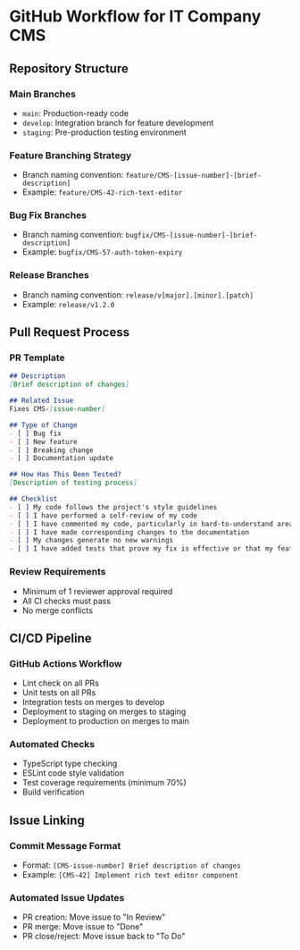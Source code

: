 # GitHub Workflow for IT Company CMS

## Repository Structure

### Main Branches
- `main`: Production-ready code
- `develop`: Integration branch for feature development
- `staging`: Pre-production testing environment

### Feature Branching Strategy
- Branch naming convention: `feature/CMS-[issue-number]-[brief-description]`
- Example: `feature/CMS-42-rich-text-editor`

### Bug Fix Branches
- Branch naming convention: `bugfix/CMS-[issue-number]-[brief-description]`
- Example: `bugfix/CMS-57-auth-token-expiry`

### Release Branches
- Branch naming convention: `release/v[major].[minor].[patch]`
- Example: `release/v1.2.0`

## Pull Request Process

### PR Template
```markdown
## Description
[Brief description of changes]

## Related Issue
Fixes CMS-[issue-number]

## Type of Change
- [ ] Bug fix
- [ ] New feature
- [ ] Breaking change
- [ ] Documentation update

## How Has This Been Tested?
[Description of testing process]

## Checklist
- [ ] My code follows the project's style guidelines
- [ ] I have performed a self-review of my code
- [ ] I have commented my code, particularly in hard-to-understand areas
- [ ] I have made corresponding changes to the documentation
- [ ] My changes generate no new warnings
- [ ] I have added tests that prove my fix is effective or that my feature works
```

### Review Requirements
- Minimum of 1 reviewer approval required
- All CI checks must pass
- No merge conflicts

## CI/CD Pipeline

### GitHub Actions Workflow
- Lint check on all PRs
- Unit tests on all PRs
- Integration tests on merges to develop
- Deployment to staging on merges to staging
- Deployment to production on merges to main

### Automated Checks
- TypeScript type checking
- ESLint code style validation
- Test coverage requirements (minimum 70%)
- Build verification

## Issue Linking

### Commit Message Format
- Format: `[CMS-issue-number] Brief description of changes`
- Example: `[CMS-42] Implement rich text editor component`

### Automated Issue Updates
- PR creation: Move issue to "In Review"
- PR merge: Move issue to "Done"
- PR close/reject: Move issue back to "To Do"